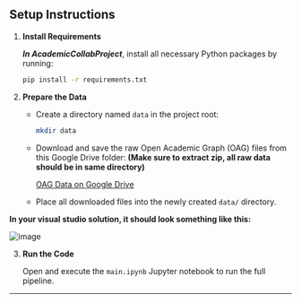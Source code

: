 ## Setup Instructions

1. **Install Requirements**

   ***In AcademicCollabProject***, install all necessary Python packages by running:

   ```bash
   pip install -r requirements.txt
   ```

2. **Prepare the Data**

   - Create a directory named `data` in the project root:

     ```bash
     mkdir data
     ```

   - Download and save the raw Open Academic Graph (OAG) files from this Google Drive folder: **(Make sure to extract zip, all raw data should be in same directory)**

     [OAG Data on Google Drive](https://drive.google.com/drive/folders/1yDdVaartOCOSsQlUZs8cJcAUhmvRiBSz)

   - Place all downloaded files into the newly created `data/` directory.

**In your visual studio solution, it should look something like this:**

![image](https://github.com/user-attachments/assets/2d883552-bee5-4241-9335-c8e6fb527936)


3. **Run the Code**

   Open and execute the `main.ipynb` Jupyter notebook to run the full pipeline.
---

